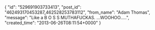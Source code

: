  {
   "id": "529691903733413",
   "post_id": "462493170453287_462528253783112",
   "from_name": "Adam Thomas",
   "message": "Like a B O S S    MUTHAFUCKAS. ...WOOHOO.....",
   "created_time": "2013-06-26T08:11:54+0000"
 }
